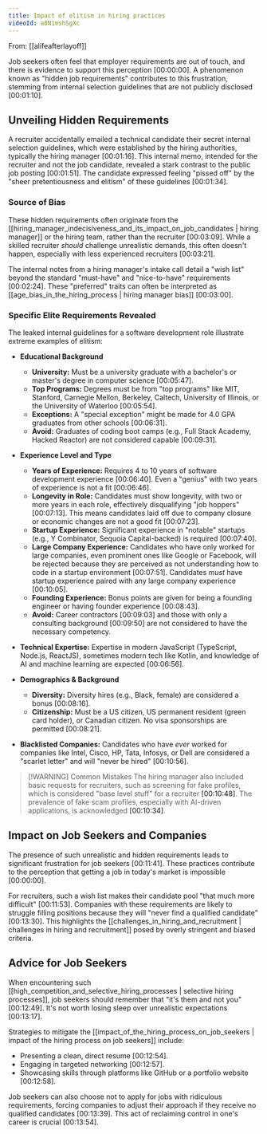 ```yaml
---
title: Impact of elitism in hiring practices
videoId: a8N1mshSgXc
---
```


From: [[alifeafterlayoff]] <br/> 

Job seekers often feel that employer requirements are out of touch, and there is evidence to support this perception <a class="yt-timestamp" data-t="00:00:00">[00:00:00]</a>. A phenomenon known as "hidden job requirements" contributes to this frustration, stemming from internal selection guidelines that are not publicly disclosed <a class="yt-timestamp" data-t="00:01:10">[00:01:10]</a>.

## Unveiling Hidden Requirements

A recruiter accidentally emailed a technical candidate their secret internal selection guidelines, which were established by the hiring authorities, typically the hiring manager <a class="yt-timestamp" data-t="00:01:16">[00:01:16]</a>. This internal memo, intended for the recruiter and not the job candidate, revealed a stark contrast to the public job posting <a class="yt-timestamp" data-t="00:01:51">[00:01:51]</a>. The candidate expressed feeling "pissed off" by the "sheer pretentiousness and elitism" of these guidelines <a class="yt-timestamp" data-t="00:01:34">[00:01:34]</a>.

### Source of Bias

These hidden requirements often originate from the [[hiring_manager_indecisiveness_and_its_impact_on_job_candidates | hiring manager]] or the hiring team, rather than the recruiter <a class="yt-timestamp" data-t="00:03:09">[00:03:09]</a>. While a skilled recruiter *should* challenge unrealistic demands, this often doesn't happen, especially with less experienced recruiters <a class="yt-timestamp" data-t="00:03:21">[00:03:21]</a>.

The internal notes from a hiring manager's intake call detail a "wish list" beyond the standard "must-have" and "nice-to-have" requirements <a class="yt-timestamp" data-t="00:02:24">[00:02:24]</a>. These "preferred" traits can often be interpreted as [[age_bias_in_the_hiring_process | hiring manager bias]] <a class="yt-timestamp" data-t="00:03:00">[00:03:00]</a>.

### Specific Elite Requirements Revealed

The leaked internal guidelines for a software development role illustrate extreme examples of elitism:

*   **Educational Background**
    *   **University:** Must be a university graduate with a bachelor's or master's degree in computer science <a class="yt-timestamp" data-t="00:05:47">[00:05:47]</a>.
    *   **Top Programs:** Degrees must be from "top programs" like MIT, Stanford, Carnegie Mellon, Berkeley, Caltech, University of Illinois, or the University of Waterloo <a class="yt-timestamp" data-t="00:05:54">[00:05:54]</a>.
    *   **Exceptions:** A "special exception" might be made for 4.0 GPA graduates from other schools <a class="yt-timestamp" data-t="00:06:31">[00:06:31]</a>.
    *   **Avoid:** Graduates of coding boot camps (e.g., Full Stack Academy, Hacked Reactor) are not considered capable <a class="yt-timestamp" data-t="00:09:31">[00:09:31]</a>.

*   **Experience Level and Type**
    *   **Years of Experience:** Requires 4 to 10 years of software development experience <a class="yt-timestamp" data-t="00:06:40">[00:06:40]</a>. Even a "genius" with two years of experience is not a fit <a class="yt-timestamp" data-t="00:06:46">[00:06:46]</a>.
    *   **Longevity in Role:** Candidates must show longevity, with two or more years in each role, effectively disqualifying "job hoppers" <a class="yt-timestamp" data-t="00:07:13">[00:07:13]</a>. This means candidates laid off due to company closure or economic changes are not a good fit <a class="yt-timestamp" data-t="00:07:23">[00:07:23]</a>.
    *   **Startup Experience:** Significant experience in "notable" startups (e.g., Y Combinator, Sequoia Capital-backed) is required <a class="yt-timestamp" data-t="00:07:40">[00:07:40]</a>.
    *   **Large Company Experience:** Candidates who have only worked for large companies, even prominent ones like Google or Facebook, will be rejected because they are perceived as not understanding how to code in a startup environment <a class="yt-timestamp" data-t="00:07:51">[00:07:51]</a>. Candidates *must* have startup experience paired with any large company experience <a class="yt-timestamp" data-t="00:10:05">[00:10:05]</a>.
    *   **Founding Experience:** Bonus points are given for being a founding engineer or having founder experience <a class="yt-timestamp" data-t="00:08:43">[00:08:43]</a>.
    *   **Avoid:** Career contractors <a class="yt-timestamp" data-t="00:09:03">[00:09:03]</a> and those with only a consulting background <a class="yt-timestamp" data-t="00:09:50">[00:09:50]</a> are not considered to have the necessary competency.

*   **Technical Expertise:** Expertise in modern JavaScript (TypeScript, Node.js, ReactJS), sometimes modern tech like Kotlin, and knowledge of AI and machine learning are expected <a class="yt-timestamp" data-t="00:06:56">[00:06:56]</a>.

*   **Demographics & Background**
    *   **Diversity:** Diversity hires (e.g., Black, female) are considered a bonus <a class="yt-timestamp" data-t="00:08:16">[00:08:16]</a>.
    *   **Citizenship:** Must be a US citizen, US permanent resident (green card holder), or Canadian citizen. No visa sponsorships are permitted <a class="yt-timestamp" data-t="00:08:21">[00:08:21]</a>.

*   **Blacklisted Companies:** Candidates who have *ever* worked for companies like Intel, Cisco, HP, Tata, Infosys, or Dell are considered a "scarlet letter" and will "never be hired" <a class="yt-timestamp" data-t="00:10:56">[00:10:56]</a>.

> [!WARNING] Common Mistakes
> The hiring manager also included basic requests for recruiters, such as screening for fake profiles, which is considered "base level stuff" for a recruiter <a class="yt-timestamp" data-t="00:10:48">[00:10:48]</a>. The prevalence of fake scam profiles, especially with AI-driven applications, is acknowledged <a class="yt-timestamp" data-t="00:10:34">[00:10:34]</a>.

## Impact on Job Seekers and Companies

The presence of such unrealistic and hidden requirements leads to significant frustration for job seekers <a class="yt-timestamp" data-t="00:11:41">[00:11:41]</a>. These practices contribute to the perception that getting a job in today's market is impossible <a class="yt-timestamp" data-t="00:00:00">[00:00:00]</a>.

For recruiters, such a wish list makes their candidate pool "that much more difficult" <a class="yt-timestamp" data-t="00:11:53">[00:11:53]</a>. Companies with these requirements are likely to struggle filling positions because they will "never find a qualified candidate" <a class="yt-timestamp" data-t="00:13:30">[00:13:30]</a>. This highlights the [[challenges_in_hiring_and_recruitment | challenges in hiring and recruitment]] posed by overly stringent and biased criteria.

## Advice for Job Seekers

When encountering such [[high_competition_and_selective_hiring_processes | selective hiring processes]], job seekers should remember that "it's them and not you" <a class="yt-timestamp" data-t="00:12:49">[00:12:49]</a>. It's not worth losing sleep over unrealistic expectations <a class="yt-timestamp" data-t="00:13:17">[00:13:17]</a>.

Strategies to mitigate the [[impact_of_the_hiring_process_on_job_seekers | impact of the hiring process on job seekers]] include:
*   Presenting a clean, direct resume <a class="yt-timestamp" data-t="00:12:54">[00:12:54]</a>.
*   Engaging in targeted networking <a class="yt-timestamp" data-t="00:12:57">[00:12:57]</a>.
*   Showcasing skills through platforms like GitHub or a portfolio website <a class="yt-timestamp" data-t="00:12:58">[00:12:58]</a>.

Job seekers can also choose not to apply for jobs with ridiculous requirements, forcing companies to adjust their approach if they receive no qualified candidates <a class="yt-timestamp" data-t="00:13:39">[00:13:39]</a>. This act of reclaiming control in one's career is crucial <a class="yt-timestamp" data-t="00:13:54">[00:13:54]</a>.